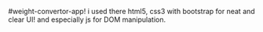 #weight-convertor-app!
i used there html5, css3 with bootstrap for neat and clear UI! 
and especially js for DOM manipulation.
